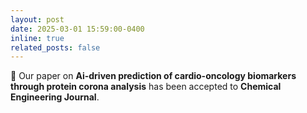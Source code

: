```yaml
---
layout: post
date: 2025-03-01 15:59:00-0400
inline: true
related_posts: false
---
```


🧬 Our paper on **Ai-driven prediction of cardio-oncology biomarkers through protein corona analysis** has been accepted to **Chemical Engineering Journal**.